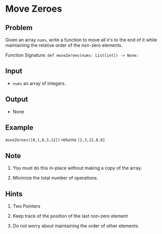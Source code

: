 # Move Zeroes
## Problem

Given an array `nums`, write a function to move all `0`'s to the end of it while maintaining the relative order of the non-zero elements.

Function Signature: `def moveZeroes(nums: List[int]) -> None:`

## Input

* `nums` an array of integers.

## Output

* None

## Example

`moveZeroes([0,1,0,3,12])` returns `[1,3,12,0,0]`

## Note

1. You must do this in-place without making a copy of the array.

2. Minimize the total number of operations.

## Hints

1. Two Pointers

2. Keep track of the position of the last non-zero element

3. Do not worry about maintaining the order of other elements.